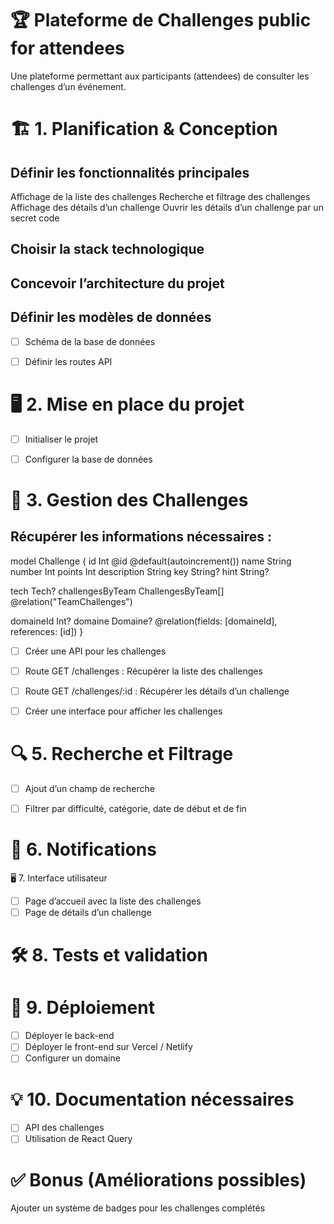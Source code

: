 # 🏆 Plateforme de Challenges public for attendees

Une plateforme permettant aux participants (attendees) de consulter les challenges d’un événement.

# 🏗 1. Planification & Conception

## Définir les fonctionnalités principales

Affichage de la liste des challenges
Recherche et filtrage des challenges
Affichage des détails d’un challenge
Ouvrir les détails d’un challenge par un secret code

## Choisir la stack technologique

## Concevoir l’architecture du projet

## Définir les modèles de données

- [ ] Schéma de la base de données

- [ ] Définir les routes API

# 🖥 2. Mise en place du projet

- [ ] Initialiser le projet

- [ ] Configurer la base de données

# 🏁 3. Gestion des Challenges

## Récupérer les informations nécessaires :

model Challenge {
id Int @id @default(autoincrement())
name String
number Int
points Int
description String
key String?
hint String?

tech Tech?
challengesByTeam ChallengesByTeam[] @relation("TeamChallenges")

domaineId Int?
domaine Domaine? @relation(fields: [domaineId], references: [id])
}

- [ ] Créer une API pour les challenges

- [ ] Route GET /challenges : Récupérer la liste des challenges

- [ ] Route GET /challenges/:id : Récupérer les détails d’un challenge

- [ ] Créer une interface pour afficher les challenges

# 🔍 5. Recherche et Filtrage

- [ ] Ajout d’un champ de recherche

- [ ] Filtrer par difficulté, catégorie, date de début et de fin

# 📢 6. Notifications

🖥 7. Interface utilisateur

- [ ] Page d’accueil avec la liste des challenges
- [ ] Page de détails d’un challenge

# 🛠 8. Tests et validation

# 🚀 9. Déploiement

- [ ] Déployer le back-end
- [ ] Déployer le front-end sur Vercel / Netlify
- [ ] Configurer un domaine

# 💡 10. Documentation nécessaires

- [ ] API des challenges
- [ ] Utilisation de React Query

# ✅ Bonus (Améliorations possibles)

Ajouter un système de badges pour les challenges complétés
